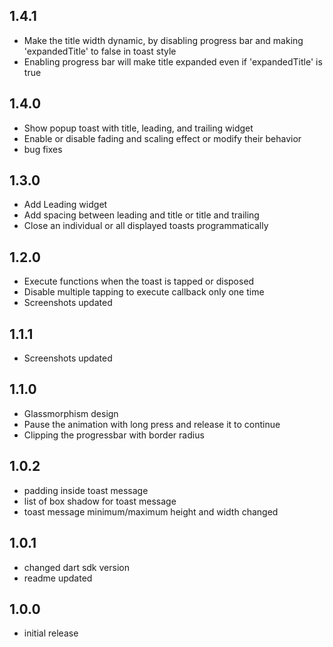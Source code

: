 ## 1.4.1

- Make the title width dynamic, by disabling progress bar and making 'expandedTitle' to false in toast style
- Enabling progress bar will make title expanded even if 'expandedTitle' is true

## 1.4.0

- Show popup toast with title, leading, and trailing widget
- Enable or disable fading and scaling effect or modify their behavior
- bug fixes

## 1.3.0

- Add Leading widget
- Add spacing between leading and title or title and trailing
- Close an individual or all displayed toasts programmatically

## 1.2.0

- Execute functions when the toast is tapped or disposed
- Disable multiple tapping to execute callback only one time
- Screenshots updated

## 1.1.1

- Screenshots updated

## 1.1.0

- Glassmorphism design
- Pause the animation with long press and release it to continue
- Clipping the progressbar with border radius

## 1.0.2

- padding inside toast message
- list of box shadow for toast message
- toast message minimum/maximum height and width changed

## 1.0.1

- changed dart sdk version
- readme updated

## 1.0.0

- initial release
